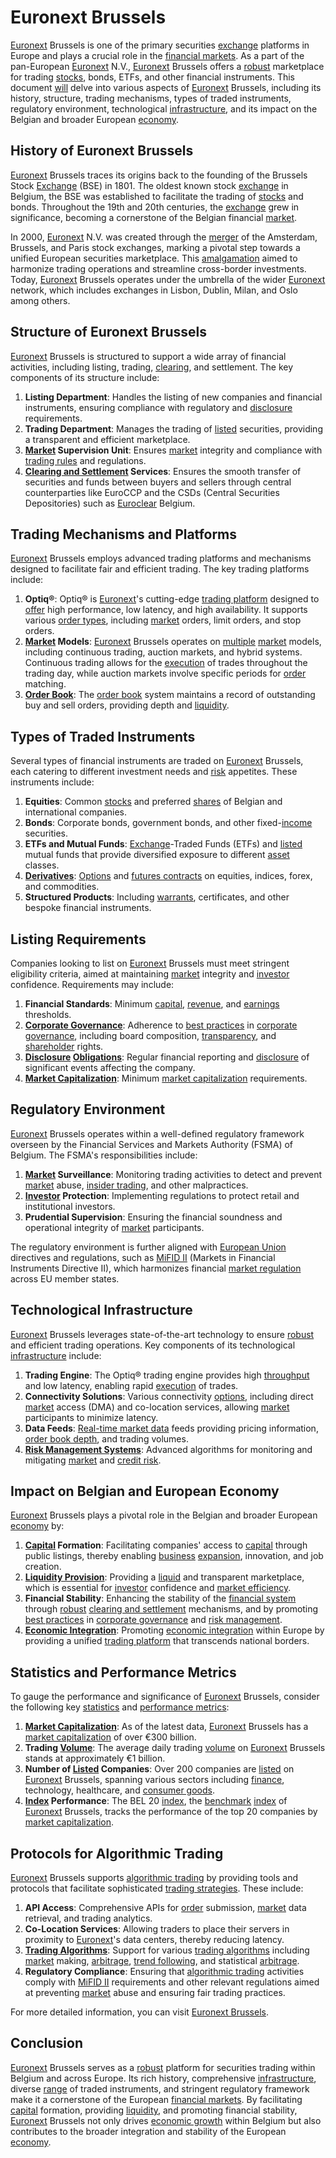 # Euronext Brussels

[Euronext](../e/euronext.md) Brussels is one of the primary securities [exchange](../e/exchange.md) platforms in Europe and plays a crucial role in the [financial markets](../f/financial_market.md). As a part of the pan-European [Euronext](../e/euronext.md) N.V., [Euronext](../e/euronext.md) Brussels offers a [robust](../r/robust.md) marketplace for trading [stocks](../s/stock.md), bonds, ETFs, and other financial instruments. This document [will](../w/will.md) delve into various aspects of [Euronext](../e/euronext.md) Brussels, including its history, structure, trading mechanisms, types of traded instruments, regulatory environment, technological [infrastructure](../i/infrastructure.md), and its impact on the Belgian and broader European [economy](../e/economy.md).

## History of Euronext Brussels

[Euronext](../e/euronext.md) Brussels traces its origins back to the founding of the Brussels Stock [Exchange](../e/exchange.md) (BSE) in 1801. The oldest known stock [exchange](../e/exchange.md) in Belgium, the BSE was established to facilitate the trading of [stocks](../s/stock.md) and bonds. Throughout the 19th and 20th centuries, the [exchange](../e/exchange.md) grew in significance, becoming a cornerstone of the Belgian financial [market](../m/market.md).

In 2000, [Euronext](../e/euronext.md) N.V. was created through the [merger](../m/merger.md) of the Amsterdam, Brussels, and Paris stock exchanges, marking a pivotal step towards a unified European securities marketplace. This [amalgamation](../a/amalgamation.md) aimed to harmonize trading operations and streamline cross-border investments. Today, [Euronext](../e/euronext.md) Brussels operates under the umbrella of the wider [Euronext](../e/euronext.md) network, which includes exchanges in Lisbon, Dublin, Milan, and Oslo among others.

## Structure of Euronext Brussels

[Euronext](../e/euronext.md) Brussels is structured to support a wide array of financial activities, including listing, trading, [clearing](../c/clearing.md), and settlement. The key components of its structure include:

1. **Listing Department**: Handles the listing of new companies and financial instruments, ensuring compliance with regulatory and [disclosure](../d/disclosure.md) requirements.
2. **Trading Department**: Manages the trading of [listed](../l/listed.md) securities, providing a transparent and efficient marketplace.
3. **[Market](../m/market.md) Supervision Unit**: Ensures [market](../m/market.md) integrity and compliance with [trading rules](../t/trading_rules.md) and regulations.
4. **[Clearing and Settlement](../c/clearing_and_settlement.md) Services**: Ensures the smooth transfer of securities and funds between buyers and sellers through central counterparties like EuroCCP and the CSDs (Central Securities Depositories) such as [Euroclear](../e/euroclear.md) Belgium.

## Trading Mechanisms and Platforms

[Euronext](../e/euronext.md) Brussels employs advanced trading platforms and mechanisms designed to facilitate fair and efficient trading. The key trading platforms include:

1. **Optiq®**: Optiq® is [Euronext](../e/euronext.md)'s cutting-edge [trading platform](../t/trading_platform.md) designed to [offer](../o/offer.md) high performance, low latency, and high availability. It supports various [order types](../o/order_types_in_trading.md), including [market](../m/market.md) orders, limit orders, and stop orders.
2. **[Market](../m/market.md) Models**: [Euronext](../e/euronext.md) Brussels operates on [multiple](../m/multiple.md) [market](../m/market.md) models, including continuous trading, auction markets, and hybrid systems. Continuous trading allows for the [execution](../e/execution.md) of trades throughout the trading day, while auction markets involve specific periods for [order](../o/order.md) matching.
3. **[Order Book](../o/order_book.md)**: The [order book](../o/order_book.md) system maintains a record of outstanding buy and sell orders, providing depth and [liquidity](../l/liquidity.md).

## Types of Traded Instruments

Several types of financial instruments are traded on [Euronext](../e/euronext.md) Brussels, each catering to different investment needs and [risk](../r/risk.md) appetites. These instruments include:

1. **Equities**: Common [stocks](../s/stock.md) and preferred [shares](../s/shares.md) of Belgian and international companies.
2. **Bonds**: Corporate bonds, government bonds, and other fixed-[income](../i/income.md) securities.
3. **ETFs and Mutual Funds**: [Exchange](../e/exchange.md)-Traded Funds (ETFs) and [listed](../l/listed.md) mutual funds that provide diversified exposure to different [asset](../a/asset.md) classes.
4. **[Derivatives](../d/derivatives.md)**: [Options](../o/options.md) and [futures contracts](../f/futures_contracts.md) on equities, indices, forex, and commodities.
5. **Structured Products**: Including [warrants](../w/warrants_in_trading.md), certificates, and other bespoke financial instruments.

## Listing Requirements

Companies looking to list on [Euronext](../e/euronext.md) Brussels must meet stringent eligibility criteria, aimed at maintaining [market](../m/market.md) integrity and [investor](../i/investor.md) confidence. Requirements may include:

1. **Financial Standards**: Minimum [capital](../c/capital.md), [revenue](../r/revenue.md), and [earnings](../e/earnings.md) thresholds.
2. **[Corporate Governance](../c/corporate_governance.md)**: Adherence to [best practices](../b/best_practices.md) in [corporate governance](../c/corporate_governance.md), including board composition, [transparency](../t/transparency.md), and [shareholder](../s/shareholder.md) rights.
3. **[Disclosure](../d/disclosure.md) [Obligations](../o/obligation.md)**: Regular financial reporting and [disclosure](../d/disclosure.md) of significant events affecting the company.
4. **[Market Capitalization](../m/market_capitalization.md)**: Minimum [market capitalization](../m/market_capitalization.md) requirements.

## Regulatory Environment

[Euronext](../e/euronext.md) Brussels operates within a well-defined regulatory framework overseen by the Financial Services and Markets Authority (FSMA) of Belgium. The FSMA's responsibilities include:

1. **[Market](../m/market.md) Surveillance**: Monitoring trading activities to detect and prevent [market](../m/market.md) abuse, [insider trading](../i/insider.md), and other malpractices.
2. **[Investor](../i/investor.md) Protection**: Implementing regulations to protect retail and institutional investors.
3. **Prudential Supervision**: Ensuring the financial soundness and operational integrity of [market](../m/market.md) participants.

The regulatory environment is further aligned with [European Union](../e/european_union_(eu).md) directives and regulations, such as [MiFID II](../m/mifid_ii.md) (Markets in Financial Instruments Directive II), which harmonizes financial [market regulation](../m/market_regulation.md) across EU member states.

## Technological Infrastructure

[Euronext](../e/euronext.md) Brussels leverages state-of-the-art technology to ensure [robust](../r/robust.md) and efficient trading operations. Key components of its technological [infrastructure](../i/infrastructure.md) include:

1. **Trading Engine**: The Optiq® trading engine provides high [throughput](../t/throughput.md) and low latency, enabling rapid [execution](../e/execution.md) of trades.
2. **Connectivity Solutions**: Various connectivity [options](../o/options.md), including direct [market](../m/market.md) access (DMA) and co-location services, allowing [market](../m/market.md) participants to minimize latency.
3. **Data Feeds**: [Real-time market data](../r/real-time_market_data.md) feeds providing pricing information, [order book depth](../o/order_book_depth.md), and trading volumes.
4. **[Risk Management Systems](../r/risk_management_systems.md)**: Advanced algorithms for monitoring and mitigating [market](../m/market.md) and [credit risk](../c/credit_risk.md).

## Impact on Belgian and European Economy

[Euronext](../e/euronext.md) Brussels plays a pivotal role in the Belgian and broader European [economy](../e/economy.md) by:

1. **[Capital](../c/capital.md) Formation**: Facilitating companies' access to [capital](../c/capital.md) through public listings, thereby enabling [business](../b/business.md) [expansion](../e/expansion.md), innovation, and job creation.
2. **[Liquidity Provision](../l/liquidity_provision.md)**: Providing a [liquid](../l/liquid.md) and transparent marketplace, which is essential for [investor](../i/investor.md) confidence and [market efficiency](../m/market_efficiency.md).
3. **Financial Stability**: Enhancing the stability of the [financial system](../f/financial_system.md) through [robust](../r/robust.md) [clearing and settlement](../c/clearing_and_settlement.md) mechanisms, and by promoting [best practices](../b/best_practices.md) in [corporate governance](../c/corporate_governance.md) and [risk management](../r/risk_management.md).
4. **[Economic Integration](../e/economic_integration.md)**: Promoting [economic integration](../e/economic_integration.md) within Europe by providing a unified [trading platform](../t/trading_platform.md) that transcends national borders.

## Statistics and Performance Metrics

To gauge the performance and significance of [Euronext](../e/euronext.md) Brussels, consider the following key [statistics](../s/statistics.md) and [performance metrics](../p/performance_metrics.md):

1. **[Market Capitalization](../m/market_capitalization.md)**: As of the latest data, [Euronext](../e/euronext.md) Brussels has a [market capitalization](../m/market_capitalization.md) of over €300 billion.
2. **Trading [Volume](../v/volume.md)**: The average daily trading [volume](../v/volume.md) on [Euronext](../e/euronext.md) Brussels stands at approximately €1 billion.
3. **Number of [Listed](../l/listed.md) Companies**: Over 200 companies are [listed](../l/listed.md) on [Euronext](../e/euronext.md) Brussels, spanning various sectors including [finance](../f/finance.md), technology, healthcare, and [consumer goods](../c/consumer_goods.md).
4. **[Index](../i/index_instrument.md) Performance**: The BEL 20 [index](../i/index_instrument.md), the [benchmark](../b/benchmark.md) [index](../i/index_instrument.md) of [Euronext](../e/euronext.md) Brussels, tracks the performance of the top 20 companies by [market capitalization](../m/market_capitalization.md).

## Protocols for Algorithmic Trading

[Euronext](../e/euronext.md) Brussels supports [algorithmic trading](../a/accountability.md) by providing tools and protocols that facilitate sophisticated [trading strategies](../t/trading_strategies.md). These include:

1. **API Access**: Comprehensive APIs for [order](../o/order.md) submission, [market](../m/market.md) data retrieval, and trading analytics.
2. **Co-Location Services**: Allowing traders to place their servers in proximity to [Euronext](../e/euronext.md)'s data centers, thereby reducing latency.
3. **[Trading Algorithms](../t/trading_algorithms.md)**: Support for various [trading algorithms](../t/trading_algorithms.md) including [market](../m/market.md) making, [arbitrage](../a/arbitrage.md), [trend following](../t/trend_following.md), and statistical [arbitrage](../a/arbitrage.md).
4. **Regulatory Compliance**: Ensuring that [algorithmic trading](../a/accountability.md) activities comply with [MiFID II](../m/mifid_ii.md) requirements and other relevant regulations aimed at preventing [market](../m/market.md) abuse and ensuring fair trading practices.

For more detailed information, you can visit [Euronext Brussels](https://www.euronext.com/en/markets/brussels).

## Conclusion

[Euronext](../e/euronext.md) Brussels serves as a [robust](../r/robust.md) platform for securities trading within Belgium and across Europe. Its rich history, comprehensive [infrastructure](../i/infrastructure.md), diverse [range](../r/range.md) of traded instruments, and stringent regulatory framework make it a cornerstone of the European [financial markets](../f/financial_market.md). By facilitating [capital](../c/capital.md) formation, providing [liquidity](../l/liquidity.md), and promoting financial stability, [Euronext](../e/euronext.md) Brussels not only drives [economic growth](../e/economic_growth.md) within Belgium but also contributes to the broader integration and stability of the European [economy](../e/economy.md).
